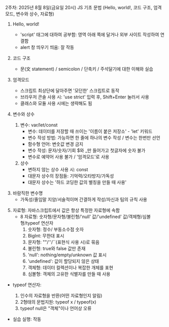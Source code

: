 2주차: 2025년 8월 8일(금요일 20시)
JS 기초 문법 (Hello, world!, 코드 구조, 엄격 모드, 변수와 상수, 자료형)

1. Hello, world!
   - 'script' 태그에 대하여 공부함: <body> 영역 아래 쪽에 달거나 외부 사이트 작성하여 연결함
   - alert 창 띄우기 띄움: 잘 작동
     
2. 코드 구조
   - 문(文 statement) / semicolon / 단축키 / 주석달기에 대한 이해와 실습
     
3. 엄격모드
   - 스크립트 최상단에 달아주면 '모던한' 스크립트로 동작
   - 브라우저 콘솔 사용 시: 'use strict' 입력 후, Shift+Enter 눌러서 사용
   - 클래스와 모듈 사용 시에는 생략해도 됨
     
4. 변수와 상수
   1) 변수: var/let/const
      - 변수: 데이터를 저장할 때 쓰이는 '이름이 붙은 저장소' - 'let' 키워드
      - 변수 작성 방법: 가능하면 한 줄에 하나의 변수 작성 / 변수는 한번만 선언
      - 함수형 언어: 변숫값 변경 금지
      - 변수 작성: 문자/숫자/기회 $와 _만 들어가고 첫글자에 숫자 불가
      - 변수로 예약어 사용 불가 / '엄격모드'로 사용
   2) 상수
      - 변하지 않는 상수 사용 시: const
      - 대문자 상수의 장점들: 기억력/오타방지/가독성
      - 대문자 상수는 '하드 코딩한 값의 별칭을 만들 때 사용'
  3) 바람직한 변수명
     - 가독성/줄임말 지양/서술적이며 간결하게 작성/자신과 팀의 규칙 사용
       
5. 자료형: 자바스크립트에서 값은 항상 특정한 자료형에 속함
   - 8 자료형: 숫자형/문자형/불린형/'null' 값/'undefined' 값/객체형/심볼형/typeof 연산자
     1) 숫자형: 정수/ 부동소수점 숫자
     2) BigInt: 무한대 표시
     3) 문자형: ""/''/``(표현식 사용 시)로 묶음
     4) 불린형: true와 false 값만 존재
     5) 'null': nothing/empty/unknown 값 표시
     6) 'undefined': 값이 할당되지 않은 상태
     7) 객체형: 데이터 컬렉션이나 복잡한 개체를 표현
     8) 심볼형: 객체의 고유한 식별자를 만들 때 사용
  - typeof 연산자:
    1) 인수의 자료형을 반환(어떤 자료형인지 알림)
    2) 2형태의 문법지원: typeof x / typeof(x)
    3) typeof null은 "객체"이나 언어상 오류

- 실습 실행: 작동
